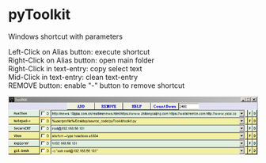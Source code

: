 # pyToolkit
Windows shortcut with parameters

  Left-Click on Alias button: execute shortcut<br/>
  Right-Click on Alias button: open main folder<br/>
  Right-Click in text-entry: copy select text<br/>
  Mid-Click in text-entry: clean text-entry<br/>
  REMOVE button: enable "-" button to remove shortcut<br/>

![alt text](https://github.com/qin-neo/pyToolkit/blob/master/example.PNG)
